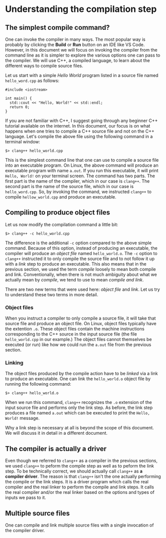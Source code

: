 # Understanding the compilation step

## The simplest compile command?

One can invoke the compiler in many ways. The most popular way is probably
by clicking the **Build** or **Run** button on an IDE like VS Code. However,
in this document we will focus on invoking the compiler from the command line
as it is simpler to explore the various options one can pass to the compiler.
We will use C++, a compiled language, to learn about the different ways to
compile source files.

Let us start with a simple *Hello World* program listed in a source file named
`hello_word.cpp` as follows:

```
#include <iostream>

int main() {
  std::cout << "Hello, World!" << std::endl;
  return 0;
}
```

If you are not familiar with C++, I suggest going through any beginner C++
tutorial available on the internet. In this document, our focus is on what
happens when one tries to compile a C++ source file and not on the C++ language.
Let's compile the above file using the following command in a terminal window:

```
$> clang++ hello_world.cpp
```

This is the simplest command line that one can use to compile a source file
into an executable program. On Linux, the above command will produce an
executable program with name `a.out`. If you run this executable, it will
print `Hello, World!` on your terminal screen. The command has two parts. The
first part is the name of the compiler, which in our case is `clang++`. The
second part is the name of the source file, which in our case is
`hello_word.cpp`. So, by invoking the command, we instructed `clang++` to
compile `hellow_world.cpp` and produce an executable.

## Compiling to produce object files

Let us now modify the compilation command a little bit:

```
$> clang++ -c hello_world.cpp
```

The difference is the additional `-c` option compared to the above simple
command. Because of this option, instead of producing an executable, the 
compiler will produce an *object file* named `hello_world.o`. The `-c` option
to `clang++` instructed it to only compile the source file and to not follow it
up with a *link* step to produce an executable. This also means that in the
previous section, we used the term *compile* loosely to mean both compile and
link. Conventionally, when there is not much ambiguity about what we actually
mean by *compile*, we tend to use to mean *compile and link*.

There are two new terms that were used here: *object file* and *link*. Let us
try to understand these two terms in more detail.

### Object files

When you instruct a compiler to only compile a source file, it will take that
source file and produce an object file. On Linux, object files typically have
the extention `.o`. These object files contain the machine instructions
corresponding to the C++ source in the input source file (the file
`hello_world.cpp` in our example.) The object files cannot themselves be
executed (or run) like how we could run the `a.out` file from the previous
section.

### Linking

The object files produced by the compile action have to be *linked* via a link
to produce an executable. One can link the `hello_world.o` object file by
running the following command:

```
$> clang++ hello_world.o
```

When we run this command, `clang++` recognizes the `.o` extension of the input
source file and performs only the link step. As before, the link step produces
a file named `a.out` which can be executed to print the `Hello, World!` message.

Why a link step is necessary at all is beyond the scope of this document. We will
discuss it in detail in a different document.

## The compiler is actually a driver

Even though we referred to `clang++` as a compiler in the previous sections, 
we used `clang++` to peform the compile step as well as to peform the link step.
To be technically correct, we should actually call `clang++` as **a compiler
driver**. The reason is that `clang++` isn't the one actually performing the
compile or the link steps. It is a driver program which calls the real compiler
and the real linker to perform the compile and link steps. It calls the real
compiler and/or the real linker based on the options and types of inputs we pass
to it.

## Multiple source files

One can compile and link multiple source files with a single invocation of the
compiler driver.

